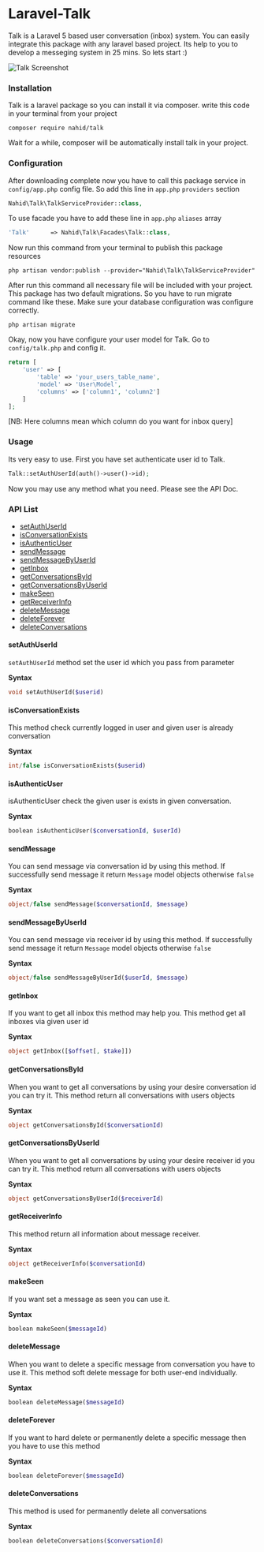 # Laravel-Talk

Talk is a Laravel 5 based user conversation (inbox) system. You can easily integrate this package with any laravel based project. Its help to you to develop a messeging system in 25 mins. So lets start :)

![Talk Screenshot](http://i.imgur.com/ELqGVrx.png?1 "Talk Conversation System")

### Installation

Talk is a laravel package so you can install it via composer. write this code in your terminal from your project

```
composer require nahid/talk
```

Wait for a while, composer will be automatically install talk in your project.

### Configuration

After downloading complete now you have to call this package service in `config/app.php` config file. So add this line in `app.php` `providers` section

```php
Nahid\Talk\TalkServiceProvider::class,
```

To use facade you have to add these line in `app.php` `aliases` array

```php
'Talk'      => Nahid\Talk\Facades\Talk::class,
```

Now run this command from your terminal to publish this package resources

```
php artisan vendor:publish --provider="Nahid\Talk\TalkServiceProvider"
```

After run this command all necessary file will be included with your project. This package has two default migrations. So you have to run migrate command like these. Make sure your database configuration was configure correctly.

```shell
php artisan migrate
```

Okay, now you have configure your user model for Talk. Go to `config/talk.php` and config it.

```php
return [
    'user' => [
        'table' => 'your_users_table_name',
        'model' => 'User\Model',
        'columns' => ['column1', 'column2']
    ]
];
```

[NB: Here columns mean which column do you want for inbox query]


### Usage

Its very easy to use. First you have set authenticate user id to Talk. 

```php
Talk::setAuthUserId(auth()->user()->id);
```

Now you may use any method what you need. Please see the API Doc.

### API List


- [setAuthUserId](https://github.com/nahid/talk#setauthuserid)
- [isConversationExists](https://github.com/nahid/talk#isconversationexists)
- [isAuthenticUser](https://github.com/nahid/talk#isauthenticuser)
- [sendMessage](https://github.com/nahid/talk#sendmessage)
- [sendMessageByUserId](https://github.com/nahid/talk#sendmessagebyuserid)
- [getInbox](https://github.com/nahid/talk#getinbox)
- [getConversationsById](https://github.com/nahid/talk#getconversationbyid)
- [getConversationsByUserId](https://github.com/nahid/talk#getconversationbyuserid)
- [makeSeen](https://github.com/nahid/talk#makeseen)
- [getReceiverInfo](https://github.com/nahid/talk#getreceiverinfo)
- [deleteMessage](https://github.com/nahid/talk#deletemessage)
- [deleteForever](https://github.com/nahid/talk#deleteforever)
- [deleteConversations](https://github.com/nahid/talk#deleteconversations)


#### setAuthUserId

`setAuthUserId` method set the user id which you pass from parameter

**Syntax**

```php
void setAuthUserId($userid)
```


#### isConversationExists

This method check currently logged in user and given user is already conversation

**Syntax**

```php
int/false isConversationExists($userid)
```

#### isAuthenticUser

isAuthenticUser check the given user is exists in given conversation. 

**Syntax**

```php
boolean isAuthenticUser($conversationId, $userId)
```

#### sendMessage

You can send message via conversation id by using this method. If successfully send message it return `Message` model objects otherwise `false` 

**Syntax**

```php
object/false sendMessage($conversationId, $message)
```

#### sendMessageByUserId

You can send message via receiver id by using this method. If successfully send message it return `Message` model objects otherwise `false` 

**Syntax**

```php
object/false sendMessageByUserId($userId, $message)
```

#### getInbox

If you want to get all inbox this method may help you. This method get all inboxes via given user id

**Syntax**

```php
object getInbox([$offset[, $take]])
```

#### getConversationsById

When you want to get all conversations by using your desire conversation id you can try it. This method return all conversations with users objects

**Syntax**

```php
object getConversationsById($conversationId)
```

#### getConversationsByUserId

When you want to get all conversations by using your desire receiver id you can try it. This method return all conversations with users objects

**Syntax**

```php
object getConversationsByUserId($receiverId)
```


#### getReceiverInfo

This method return all information about message receiver. 

**Syntax**

```php
object getReceiverInfo($conversationId)
```

#### makeSeen

If you want set a message as seen you can use it.

**Syntax**

```php
boolean makeSeen($messageId)
```

#### deleteMessage

When you want to delete a specific message from conversation you have to use it. This method soft delete message for both user-end individually.

**Syntax**

```php
boolean deleteMessage($messageId)
```

#### deleteForever

If you want to hard delete or permanently delete a specific message then you have to use this method

**Syntax**

```php
boolean deleteForever($messageId)
```

#### deleteConversations

This method is used for permanently delete all conversations

**Syntax**

```php
boolean deleteConversations($conversationId)
```
